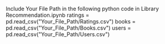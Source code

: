 Include Your File Path in the following python code in Library Recommendation.ipynb
ratings = pd.read_csv("Your_File_Path/Ratings.csv")
books = pd.read_csv("Your_File_Path/Books.csv")
users = pd.read_csv("Your_File_Path/Users.csv")
